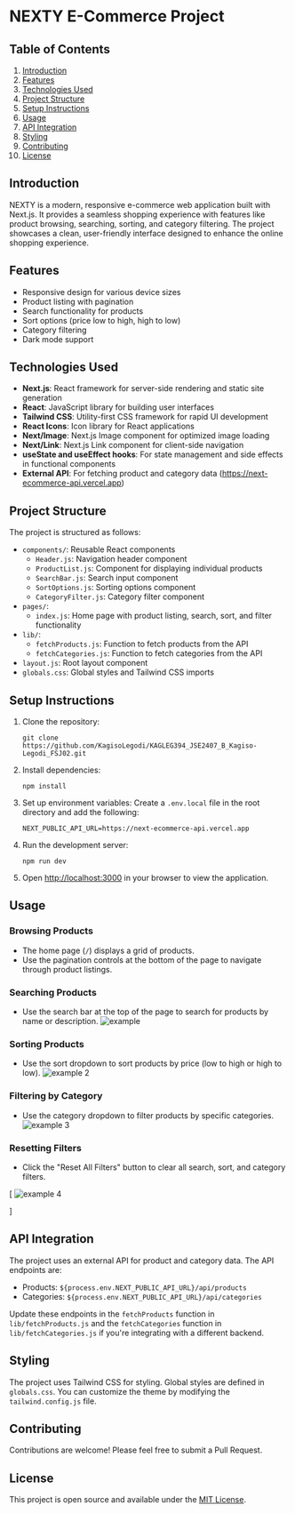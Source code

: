 # NEXTY E-Commerce Project

## Table of Contents

1. [Introduction](#introduction)
2. [Features](#features)
3. [Technologies Used](#technologies-used)
4. [Project Structure](#project-structure)
5. [Setup Instructions](#setup-instructions)
6. [Usage](#usage)
7. [API Integration](#api-integration)
8. [Styling](#styling)
9. [Contributing](#contributing)
10. [License](#license)

## Introduction

NEXTY is a modern, responsive e-commerce web application built with Next.js. It provides a seamless shopping experience with features like product browsing, searching, sorting, and category filtering. The project showcases a clean, user-friendly interface designed to enhance the online shopping experience.

## Features

- Responsive design for various device sizes
- Product listing with pagination
- Search functionality for products
- Sort options (price low to high, high to low)
- Category filtering
- Dark mode support

## Technologies Used

- **Next.js**: React framework for server-side rendering and static site generation
- **React**: JavaScript library for building user interfaces
- **Tailwind CSS**: Utility-first CSS framework for rapid UI development
- **React Icons**: Icon library for React applications
- **Next/Image**: Next.js Image component for optimized image loading
- **Next/Link**: Next.js Link component for client-side navigation
- **useState and useEffect hooks**: For state management and side effects in functional components
- **External API**: For fetching product and category data (https://next-ecommerce-api.vercel.app)

## Project Structure

The project is structured as follows:

- `components/`: Reusable React components
  - `Header.js`: Navigation header component
  - `ProductList.js`: Component for displaying individual products
  - `SearchBar.js`: Search input component
  - `SortOptions.js`: Sorting options component
  - `CategoryFilter.js`: Category filter component
- `pages/`:
  - `index.js`: Home page with product listing, search, sort, and filter functionality
- `lib/`:
  - `fetchProducts.js`: Function to fetch products from the API
  - `fetchCategories.js`: Function to fetch categories from the API
- `layout.js`: Root layout component
- `globals.css`: Global styles and Tailwind CSS imports

## Setup Instructions

1. Clone the repository:

   ```
   git clone https://github.com/KagisoLegodi/KAGLEG394_JSE2407_B_Kagiso-Legodi_FSJ02.git
   ```

2. Install dependencies:

   ```
   npm install
   ```

3. Set up environment variables:
   Create a `.env.local` file in the root directory and add the following:

   ```
   NEXT_PUBLIC_API_URL=https://next-ecommerce-api.vercel.app
   ```

4. Run the development server:

   ```
   npm run dev
   ```

5. Open [http://localhost:3000](http://localhost:3000) in your browser to view the application.

## Usage

### Browsing Products

- The home page (`/`) displays a grid of products.
- Use the pagination controls at the bottom of the page to navigate through product listings.

### Searching Products

- Use the search bar at the top of the page to search for products by name or description.
![example](https://github.com/user-attachments/assets/b304e0de-01a3-4107-9abb-5b8e5c3a51f1)

### Sorting Products

- Use the sort dropdown to sort products by price (low to high or high to low).
![example 2](https://github.com/user-attachments/assets/3503d57e-9456-4f51-98a7-326c7c9f96e3)


### Filtering by Category

- Use the category dropdown to filter products by specific categories.
![example 3](https://github.com/user-attachments/assets/b0775de5-ad94-4d89-8234-93475631539c)

### Resetting Filters

- Click the "Reset All Filters" button to clear all search, sort, and category filters.

[ ![example 4](https://github.com/user-attachments/assets/1e79a072-3148-4ab3-9f6b-2eb3372be63d)



 ]

## API Integration

The project uses an external API for product and category data. The API endpoints are:

- Products: `${process.env.NEXT_PUBLIC_API_URL}/api/products`
- Categories: `${process.env.NEXT_PUBLIC_API_URL}/api/categories`

Update these endpoints in the `fetchProducts` function in `lib/fetchProducts.js` and the `fetchCategories` function in `lib/fetchCategories.js` if you're integrating with a different backend.

## Styling

The project uses Tailwind CSS for styling. Global styles are defined in `globals.css`. You can customize the theme by modifying the `tailwind.config.js` file.

## Contributing

Contributions are welcome! Please feel free to submit a Pull Request.

## License

This project is open source and available under the [MIT License](LICENSE).
